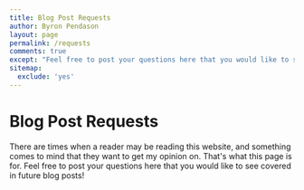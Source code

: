 ```yaml
---
title: Blog Post Requests
author: Byron Pendason
layout: page
permalink: /requests
comments: true
except: "Feel free to post your questions here that you would like to see covered in future blog posts."
sitemap:
  exclude: 'yes'
---
```


# Blog Post Requests

There are times when a reader may be reading this website, and something comes to mind that they want to get my opinion on. That's what this page is for. Feel free to post your questions here that you would like to see covered in future blog posts!


